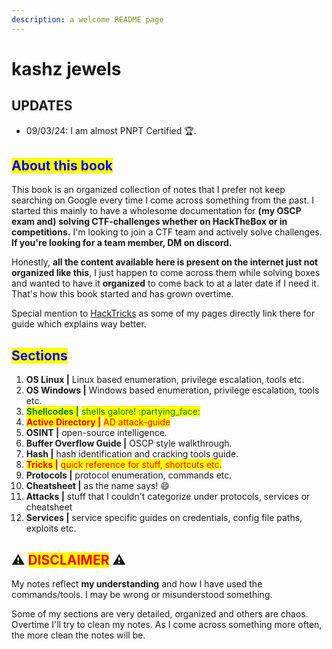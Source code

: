```yaml
---
description: a welcome README page
---
```


# kashz jewels

## UPDATES

* 09/03/24: I am almost PNPT Certified :trophy:.

## <mark style="color:blue;">About this book</mark>

This book is an organized collection of notes that I prefer not keep searching on Google every time I come across
something from the past. I started this mainly to have a wholesome documentation for **(my OSCP exam and) solving
CTF-challenges whether on HackTheBox or in competitions.** I'm looking to join a CTF team and actively solve challenges.
**If you're looking for a team member, DM on discord.**

Honestly, **all the content available here is present on the internet just not organized like this**, I just happen to
come across them while solving boxes and wanted to have it **organized** to come back to at a later date if I need it.
That's how this book started and has grown overtime.

Special mention to [HackTricks](https://book.hacktricks.xyz) as some of my pages directly link there for guide which
explains way better.

## <mark style="color:blue;">Sections</mark>

1. **OS Linux |** Linux based enumeration, privilege escalation, tools etc.
2. **OS Windows |** Windows based enumeration, privilege escalation, tools etc.
3. <mark style="color:green;">**Shellcodes |**</mark> <mark style="color:green;"></mark><mark style="color:green;">
   shells galore! :partying\_face: </mark>
4. <mark style="color:red;">**Active Directory |**</mark> <mark style="color:red;"></mark><mark style="color:red;">AD
   attack-guide</mark>
5. **OSINT |** open-source intelligence.
6. **Buffer Overflow Guide |** OSCP style walkthrough.
7. **Hash |** hash identification and cracking tools guide.
8. <mark style="color:red;">**Tricks |**</mark> <mark style="color:red;"></mark><mark style="color:red;">quick reference
   for stuff, shortcuts etc.</mark>
9. **Protocols |** protocol enumeration, commands etc.
10. **Cheatsheet |** as the name says! :smile:
11. **Attacks |** stuff that I couldn't categorize under protocols, services or cheatsheet
12. **Services |** service specific guides on credentials, config file paths, exploits etc.

## :warning: <mark style="color:red;">DISCLAIMER</mark> :warning:

My notes reflect **my understanding** and how I have used the commands/tools. I may be wrong or misunderstood something.

Some of my sections are very detailed, organized and others are chaos. Overtime I'll try to clean my notes. As I come
across something more often, the more clean the notes will be.

